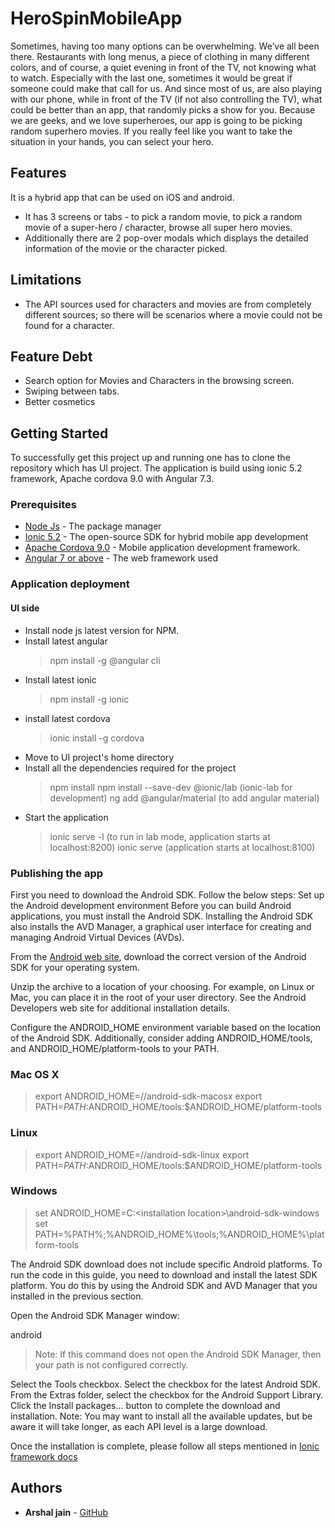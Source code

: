 # HeroSpinMobileApp
Sometimes, having too many options can be overwhelming. We’ve all been there. Restaurants with long menus, a piece of clothing in many different colors, and of course, a quiet evening in front of the TV, not knowing what to watch. Especially with the last one, sometimes it would be great if someone could make that call for us. And since most of us, are also playing with our phone, while in front of the TV (if not also controlling the TV), what could be better than an app, that randomly picks a show for you. Because we are geeks, and we love superheroes, our app is going to be picking random superhero movies. If you really feel like you want to take the situation in your hands, you can select your hero.

## Features
It is a hybrid app that can be used on iOS and android.
* It has 3 screens or tabs - to pick a random movie, to pick a random movie  of a super-hero / character, browse all super hero movies.
* Additionally there are 2 pop-over modals which displays the detailed information of the movie or the character picked.

## Limitations
* The API sources used for characters and movies are from completely different sources; so there will be scenarios where a movie could not be found for a character.

## Feature Debt
* Search option for Movies and Characters in the browsing screen.
* Swiping between tabs.
* Better cosmetics

## Getting Started

To successfully get this project up and running one has to clone the repository which has UI project. The application is build using ionic 5.2 framework, Apache cordova 9.0 with Angular 7.3.

### Prerequisites
* [Node Js](https://nodejs.org/en/) - The package manager
* [Ionic 5.2](https://ionicframework.com/) - The open-source SDK for hybrid mobile app development 
* [Apache Cordova 9.0](https://cordova.apache.org/) - Mobile application development framework.
* [Angular 7 or above](https://angular.io/guide/quickstart) - The web framework used

### Application deployment

#### UI side
* Install node js latest version for NPM.
* Install latest angular
  > npm install -g @angular cli
* Install latest ionic
  > npm install -g ionic
* install latest cordova
  >ionic install -g cordova
* Move to UI project's home directory
* Install all the dependencies required for the project
  > npm install
  > npm install --save-dev @ionic/lab (ionic-lab for development)
  > ng add @angular/material (to add angular material)
* Start the application 
  > ionic serve -l (to run in lab mode, application starts at localhost:8200)
  > ionic serve (application starts at localhost:8100) 

### Publishing the app
First you need to download the Android SDK. Follow the below steps:
Set up the Android development environment
Before you can build Android applications, you must install the Android SDK. Installing the Android SDK also installs the AVD Manager, a graphical user interface for creating and managing Android Virtual Devices (AVDs).

From the [Android web site](https://developer.android.com/studio), download the correct version of the Android SDK for your operating system.

Unzip the archive to a location of your choosing. For example, on Linux or Mac, you can place it in the root of your user directory. See the Android Developers web site for additional installation details.

Configure the ANDROID_HOME environment variable based on the location of the Android SDK. Additionally, consider adding  ANDROID_HOME/tools, and ANDROID_HOME/platform-tools to your PATH.

### Mac OS X
 > export ANDROID_HOME=/<installation location>/android-sdk-macosx
 > export PATH=${PATH}:$ANDROID_HOME/tools:$ANDROID_HOME/platform-tools
### Linux
 > export ANDROID_HOME=/<installation location>/android-sdk-linux
 > export PATH=${PATH}:$ANDROID_HOME/tools:$ANDROID_HOME/platform-tools
### Windows
 > set ANDROID_HOME=C:\<installation location>\android-sdk-windows
 > set PATH=%PATH%;%ANDROID_HOME%\tools;%ANDROID_HOME%\platform-tools
 
The Android SDK download does not include specific Android platforms. To run the code in this guide, you need to download and install the latest SDK platform. You do this by using the Android SDK and AVD Manager that you installed in the previous section.

Open the Android SDK Manager window:

android
 > Note: If this command does not open the Android SDK Manager, then your path is not configured correctly.

Select the Tools checkbox.
Select the checkbox for the latest Android SDK.
From the Extras folder, select the checkbox for the Android Support Library.
Click the Install packages... button to complete the download and installation.
Note: You may want to install all the available updates, but be aware it will take longer, as each API level is a large download.

Once the installation is complete, please follow all steps mentioned in [Ionic framework docs](https://ionicframework.com/docs/v1/guide/publishing.html)
## Authors

* **Arshal jain** - [GitHub](https://github.com/ArshalJain260501992)

